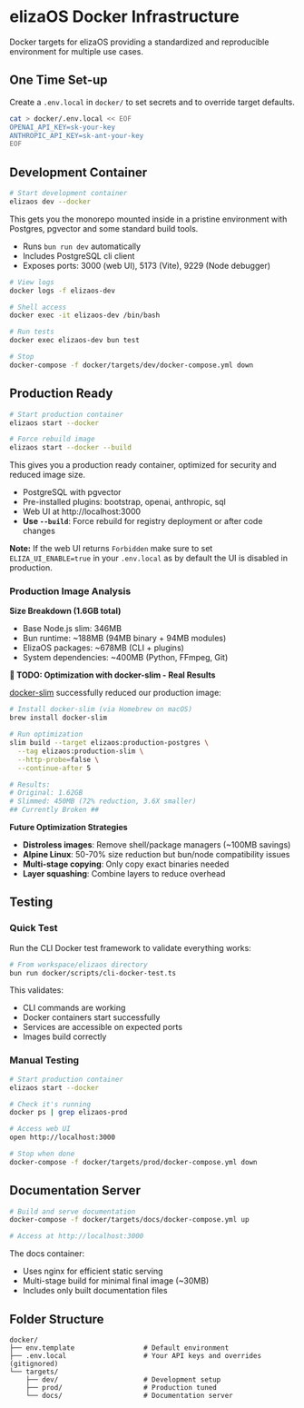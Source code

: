 # elizaOS Docker Infrastructure

Docker targets for elizaOS providing a standardized and reproducible environment for multiple use cases.

## One Time Set-up

Create a `.env.local` in `docker/` to set secrets and to override target defaults.

```bash
cat > docker/.env.local << EOF
OPENAI_API_KEY=sk-your-key
ANTHROPIC_API_KEY=sk-ant-your-key  
EOF
```
 
## Development Container

```bash
# Start development container
elizaos dev --docker
```

This gets you the monorepo mounted inside in a pristine environment with Postgres, pgvector and some standard build tools.
- Runs `bun run dev` automatically
- Includes PostgreSQL cli client
- Exposes ports: 3000 (web UI), 5173 (Vite), 9229 (Node debugger)


```bash
# View logs
docker logs -f elizaos-dev

# Shell access
docker exec -it elizaos-dev /bin/bash

# Run tests
docker exec elizaos-dev bun test

# Stop
docker-compose -f docker/targets/dev/docker-compose.yml down
```

## Production Ready

```bash
# Start production container
elizaos start --docker

# Force rebuild image
elizaos start --docker --build
```

This gives you a production ready container, optimized for security and reduced image size.
- PostgreSQL with pgvector
- Pre-installed plugins: bootstrap, openai, anthropic, sql
- Web UI at http://localhost:3000
- **Use `--build`**: Force rebuild for registry deployment or after code changes


**Note:** If the web UI returns `Forbidden` make sure to set `ELIZA_UI_ENABLE=true` in your `.env.local` as by default the UI is disabled in production.


### Production Image Analysis

**Size Breakdown (1.6GB total)**
- Base Node.js slim: 346MB
- Bun runtime: ~188MB (94MB binary + 94MB modules)
- ElizaOS packages: ~678MB (CLI + plugins)
- System dependencies: ~400MB (Python, FFmpeg, Git)

**🔧 TODO: Optimization with docker-slim - Real Results**

[docker-slim](https://github.com/slimtoolkit/slim) successfully reduced our production image:

```bash
# Install docker-slim (via Homebrew on macOS)
brew install docker-slim

# Run optimization
slim build --target elizaos:production-postgres \
  --tag elizaos:production-slim \
  --http-probe=false \
  --continue-after 5

# Results:
# Original: 1.62GB
# Slimmed: 450MB (72% reduction, 3.6X smaller)
## Currently Broken ##
```


**Future Optimization Strategies**
- **Distroless images**: Remove shell/package managers (~100MB savings)
- **Alpine Linux**: 50-70% size reduction but bun/node compatibility issues
- **Multi-stage copying**: Only copy exact binaries needed
- **Layer squashing**: Combine layers to reduce overhead


## Testing

### Quick Test

Run the CLI Docker test framework to validate everything works:

```bash
# From workspace/elizaos directory
bun run docker/scripts/cli-docker-test.ts
```

This validates:
- CLI commands are working
- Docker containers start successfully
- Services are accessible on expected ports
- Images build correctly

### Manual Testing

```bash
# Start production container  
elizaos start --docker

# Check it's running
docker ps | grep elizaos-prod

# Access web UI
open http://localhost:3000

# Stop when done
docker-compose -f docker/targets/prod/docker-compose.yml down
```

## Documentation Server

```bash
# Build and serve documentation
docker-compose -f docker/targets/docs/docker-compose.yml up

# Access at http://localhost:3000
```

The docs container:
- Uses nginx for efficient static serving
- Multi-stage build for minimal final image (~30MB)
- Includes only built documentation files

## Folder Structure

```
docker/
├── env.template                 # Default environment
├── .env.local                   # Your API keys and overrides (gitignored)
└── targets/
    ├── dev/                     # Development setup
    ├── prod/                    # Production tuned
    └── docs/                    # Documentation server
```